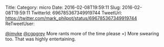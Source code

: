 Title: 
Category: micro
Date: 2016-02-08T19:59:11
Slug: 2016-02-08T19:59:11
TwitterId: 696785367349919744
TweetUrl: https://twitter.com/mark_philpot/status/696785367349919744
ReTweetUser: 

[@imyke](https://twitter.com/imyke) [@cgpgrey](https://twitter.com/cgpgrey) More rants more of the time please =) More swearing too. That was highly entertaining.